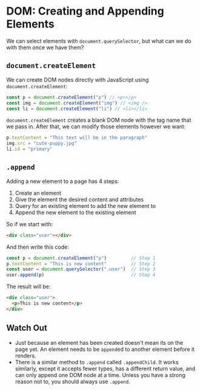 # DOM: Creating and Appending Elements

We can select elements with `document.querySelector`, but what can we do with them once we have them?

## `document.createElement`

We can create DOM nodes directly with JavaScript using `document.createElement`:

```js
const p = document.createElement("p") // <p></p>
const img = document.createElement("img") // <img />
const li = document.createElement("li") // <li></li>
```

`document.createElement` creates a blank DOM node with the tag name that we pass in. After that, we can modify those elements however we want:

```js
p.textContent = "This text will be in the paragraph"
img.src = "cute-puppy.jpg"
li.id = "primary"
```

## `.append`

Adding a new element to a page has 4 steps:

1. Create an element
2. Give the element the desired content and attributes
3. Query for an existing element to add the new element to
4. Append the new element to the existing element

So if we start with:

```html
<div class="user"></div>
```

And then write this code:

```js
const p = document.createElement("p")         // Step 1
p.textContent = "This is new content"         // Step 2
const user = document.querySelector(".user")  // Step 3
user.append(p)                                // Step 4
```

The result will be:

```html
<div class="user">
  <p>This is new content</p>
</div>
```

## Watch Out

* Just because an element has been created doesn't mean its on the page yet. An element needs to be `append`ed to another element before it renders.
* There is a similar method to `.append` called `.appendChild`. It works similarly, except it accepts fewer types, has a different return value, and can only append one DOM node at a time. Unless you have a strong reason not to, you should always use `.append`.

